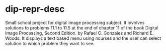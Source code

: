 # dip-repr-desc
Small school project for digital image processing subject. It involves solutions to problems 11.1 to 11.5 at the end of chapter 
11 of the book Digital Image Processing, Second Edition, by Rafael C. Gonzalez and Richard E. Woods. 
It displays a text based menu using ncurses and the user can select solution to which problem they want to see.
